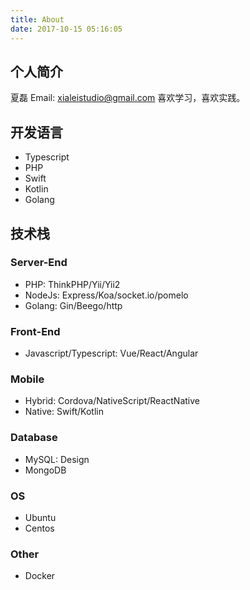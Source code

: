 ```yaml
---
title: About
date: 2017-10-15 05:16:05
---
```


## 个人简介
夏磊
Email: xialeistudio@gmail.com
喜欢学习，喜欢实践。

## 开发语言
+ Typescript
+ PHP
+ Swift
+ Kotlin
+ Golang

## 技术栈

### Server-End

+ PHP: ThinkPHP/Yii/Yii2
+ NodeJs: Express/Koa/socket.io/pomelo
+ Golang: Gin/Beego/http

### Front-End

+ Javascript/Typescript: Vue/React/Angular

### Mobile

+ Hybrid: Cordova/NativeScript/ReactNative
+ Native: Swift/Kotlin

### Database

+ MySQL: Design
+ MongoDB

### OS

+ Ubuntu
+ Centos

### Other

+ Docker
